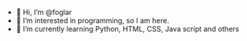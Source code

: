 - 👋 Hi, I’m @foglar
- 👀 I’m interested in programming, so I am here.
- 🌱 I’m currently learning Python, HTML, CSS, Java script and others

<!---
foglar/foglar is a ✨ special ✨ repository because its `README.md` (this file) appears on your GitHub profile.
You can click the Preview link to take a look at your changes.
--->
